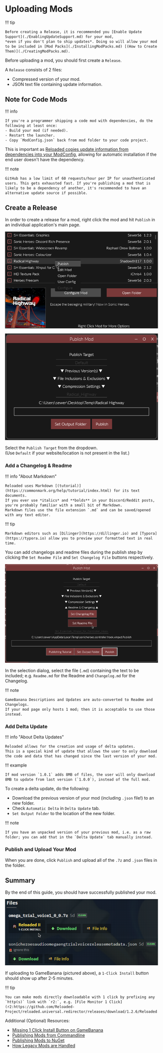 # Uploading Mods

!!! tip

    Before creating a Release, it is recommended you [Enable Update Support](./EnablingUpdateSupport.md) for your mod, 
    *even if you don't plan to ship updates*. Doing so will allow your mod to be included in [Mod Packs](./InstallingModPacks.md) [(How to Create Them)](./CreatingModPacks.md).  

Before uploading a mod, you should first create a `Release`.  

A `Release` consists of 2 files:  

- Compressed version of your mod.  
- JSON text file containing update information.  

## Note for Code Mods

!!! info

    If you're a programmer shipping a code mod with dependencies, do the following at least once:  
    - Build your mod (if needed).  
    - Restart the launcher.  
    - Copy `ModConfig.json` back from mod folder to your code project.  

This is important as [Reloaded copies update information from dependencies into your ModConfig](./Images/DependencyPropagation.png), allowing for automatic installation if the end user doesn't have the dependency.  

!!! note 
    
    GitHub has a low limit of 60 requests/hour per IP for unauthenticated users. This gets exhausted fast. If you're publishing a mod that is likely to be a dependency of another, it's recommended to have an alternative update source if possible.  

## Create a Release

In order to create a release for a mod, right click the mod and hit `Publish` in an individual application's main page.  

![](./Images/Publish-GUI-1.png)  

![](./Images/Publish-GUI-2.png)  

Select the `Publish Target` from the dropdown.  
(Use `Default` if your website/location is not present in the list.)

### Add a Changelog & Readme

!!! info "About Markdown"

    Reloaded uses Markdown [(tutorial)](https://commonmark.org/help/tutorial/index.html) for its text documents.  
    If you ever use *italics* and **bolds** in your Discord/Reddit posts, you're probably familiar with a small bit of Markdown.  
    Markdown files use the file extension `.md` and can be saved/opened with any text editor.  

!!! tip

    Markdown editors such as [Dilinger](https://dillinger.io) and [Typora](https://typora.io) allow you to preview your formatted text in real time.  

You can add changelogs and readme files during the publish step by clicking the `Set Readme File` and `Set Changelog File` buttons respectively.  

![](./Images/PublishChangelog.png)  

In the selection dialog, select the file (`.md`) containing the text to be included; e.g. `Readme.md` for the Readme and `Changelog.md` for the Changelog.  

!!! note

    GameBanana Descriptions and Updates are auto-converted to Readme and Changelogs.  
    If your mod page only hosts 1 mod; then it is acceptable to use those instead.  

### Add Delta Update

!!! info "About Delta Updates"

    Reloaded allows for the creation and usage of delta updates.  
    This is a special kind of update that allows the user to only download the code and data that has changed since the last version of your mod.  

!!! example

    If mod version `1.0.1` adds 8MB of files, the user will only download 8MB to update from last version (`1.0.0`), instead of the full mod. 

To create a delta update, do the following:  
- Download the previous version of your mod (including `.json` file!) to an new folder.  
- Check `Automatic Delta` in `Delta Update` tab.  
- `Set Output Folder` to the location of the new folder.  

!!! note

    If you have an unpacked version of your previous mod, i.e. as a raw folder; you can add that in the `Delta Update` tab manually instead.  

### Publish and Upload Your Mod

When you are done, click `Publish` and upload all of the `.7z` and `.json` files in the folder.  

## Summary

By the end of this guide, you should have successfully published your mod.  

![](./Images/OneClickInstallGb.png)  

If uploading to GameBanana (pictured above), a `1-Click Install` button should show up after 2-5 minutes.  

!!! tip

    You can make mods directly downloadable with 1 click by prefixing any `http(s)` link with `r2:`, e.g. [File Monitor 1 Click](r2:https://github.com/Reloaded-Project/reloaded.universal.redirector/releases/download/1.2.6/Reloaded.Universal.Monitor1.0.12.7z)

Additional (Optional) Resources:  
- [Missing 1 Click Install Button on GameBanana](./CreatingReleaseExtras.md#missing-1-click-install-on-gamebanana)  
- [Publishing Mods from Commandline](./CreatingReleaseExtras.md#publishing-mods-from-commandline)  
- [Publishing Mods to NuGet](./CreatingReleaseExtras.md#uploading-to-nuget)  
- [How Legacy Mods are Handled](./CreatingReleaseExtras.md#handling-legacy-mods)  